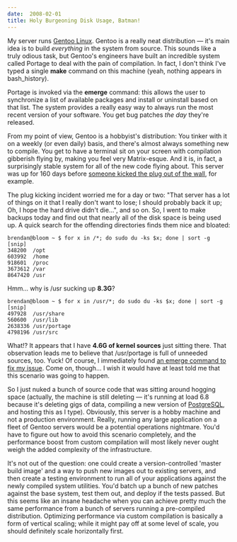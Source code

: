 ```yaml
---
date:  2008-02-01
title: Holy Burgeoning Disk Usage, Batman!
---
```

My server runs <a href="http://www.gentoo.org/">Gentoo Linux</a>.  Gentoo is a really neat distribution &mdash; it's main idea is to build <em>everything</em> in the system from source.  This sounds like a truly odious task, but Gentoo's engineers have built an incredible system called Portage to deal with the pain of compilation.  In fact, I don't think I've typed a single <b>make</b> command on this machine (yeah, nothing appears in bash_history).

Portage is invoked via the <b>emerge</b> command: this allows the user to synchronize a list of available packages and install or uninstall based on that list.  The system provides a really easy way to always run the most recent version of your software.  You get bug patches <em>the day</em> they're released.

From my point of view, Gentoo is a hobbyist's distribution: You tinker with it on a weekly (or even daily) basis, and there's almost always something new to compile.  You get to have a terminal sit on your screen with compilation gibberish flying by, making you feel very Matrix-esque.  And it is, in fact, a surprisingly stable system for all of the new code flying about.  This server was up for 160 days before <a href="http://threebrothers.org/brendan/blog/articles/2008/01/28/resurrected-living-in-a-lighthouse">someone kicked the plug out of the wall</a>, for example.

The plug kicking incident worried me for a day or two: "That server has a lot of things on it that I really don't want to lose; I should probably back it up; Oh, I hope the hard drive didn't die...", and so on.  So, I went to make backups today and find out that nearly all of the disk space is being used up.  A quick search for the offending directories finds them nice and bloated:

    brendan@bloom ~ $ for x in /*; do sudo du -ks $x; done | sort -g
    [snip]
    348200  /opt
    603992  /home
    918601  /proc
    3673612 /var
    8647420 /usr

Hmm... why is /usr sucking up <b>8.3G</b>?

    brendan@bloom ~ $ for x in /usr/*; do sudo du -ks $x; done | sort -g
    [snip]
    497928  /usr/share
    560600  /usr/lib
    2638336 /usr/portage
    4798196 /usr/src

What!?  It appears that I have <b>4.6G of kernel sources</b> just sitting there.  That observation leads me to believe that /usr/portage is full of unneeded sources, too.  Yuck!  Of course, I immediately found <a href="http://www.gentoo.org/doc/en/kernel-upgrade.xml#doc_chap9">an emerge command to fix my issue</a>.  Come on, though... I wish it would have at least told me that this scenario was going to happen.

So I just nuked a bunch of source code that was sitting around hogging space (actually, the machine is still deleting &mdash; it's running at load 6.8 because it's deleting gigs of data, compiling a new version of <a href="http://www.postgresql.org/">PostgreSQL</a>, and hosting this as I type).  Obviously, this server is a hobby machine and not a production environment.  Really, 
running any large application on a fleet of Gentoo servers would be a potential operations nightmare.  You'd have to figure out how to avoid this scenario completely, and the performance boost from custom compilation will most likely never ought weigh the added complexity of the infrastructure.

It's not out of the question: one could create a version-controlled 'master build image' and a way to push new images out to existing servers, and then create a testing environment to run all of your applications against the newly compiled system utilities.  You'd batch up a bunch of new patches against the base system, test them out, and deploy if the tests passed.  But this seems like an insane headache when you can achieve pretty much the same performance from a bunch of servers running a pre-compiled distribution.  Optimizing performance via custom compilation is basically a form of vertical scaling; while it might pay off at some level of scale, you should definitely scale horizontally first.

